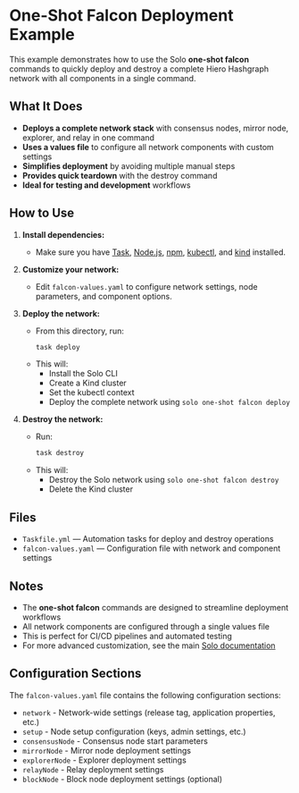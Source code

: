 # One-Shot Falcon Deployment Example

This example demonstrates how to use the Solo **one-shot falcon** commands to quickly deploy and destroy a complete Hiero Hashgraph network with all components in a single command.

## What It Does

* **Deploys a complete network stack** with consensus nodes, mirror node, explorer, and relay in one command
* **Uses a values file** to configure all network components with custom settings
* **Simplifies deployment** by avoiding multiple manual steps
* **Provides quick teardown** with the destroy command
* **Ideal for testing and development** workflows

## How to Use

1. **Install dependencies:**
   * Make sure you have [Task](https://taskfile.dev/), [Node.js](https://nodejs.org/), [npm](https://www.npmjs.com/), [kubectl](https://kubernetes.io/docs/tasks/tools/), and [kind](https://kind.sigs.k8s.io/) installed.

2. **Customize your network:**
   * Edit `falcon-values.yaml` to configure network settings, node parameters, and component options.

3. **Deploy the network:**
   * From this directory, run:
     ```sh
     task deploy
     ```
   * This will:
     * Install the Solo CLI
     * Create a Kind cluster
     * Set the kubectl context
     * Deploy the complete network using `solo one-shot falcon deploy`

4. **Destroy the network:**
   * Run:
     ```sh
     task destroy
     ```
   * This will:
     * Destroy the Solo network using `solo one-shot falcon destroy`
     * Delete the Kind cluster

## Files

* `Taskfile.yml` — Automation tasks for deploy and destroy operations
* `falcon-values.yaml` — Configuration file with network and component settings

## Notes

* The **one-shot falcon** commands are designed to streamline deployment workflows
* All network components are configured through a single values file
* This is perfect for CI/CD pipelines and automated testing
* For more advanced customization, see the main [Solo documentation](https://github.com/hiero-ledger/solo)

## Configuration Sections

The `falcon-values.yaml` file contains the following configuration sections:

* `network` - Network-wide settings (release tag, application properties, etc.)
* `setup` - Node setup configuration (keys, admin settings, etc.)
* `consensusNode` - Consensus node start parameters
* `mirrorNode` - Mirror node deployment settings
* `explorerNode` - Explorer deployment settings
* `relayNode` - Relay deployment settings
* `blockNode` - Block node deployment settings (optional)
